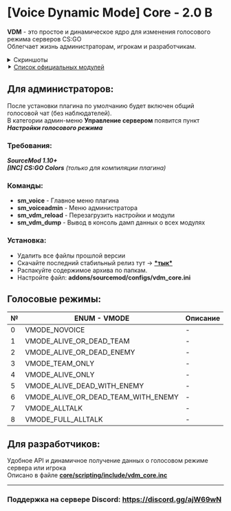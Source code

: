 # [Voice Dynamic Mode] Core - 2.0 B
**VDM** - это простое и динамическое ядро для изменения голосового режима серверов CS:GO  
Облегчает жизнь администраторам, игрокам и разработчикам.

<details><summary>Скриншоты</summary>
<p>
	
</p>
</details>
⯈ <a href="https://github.com/theelsaud/Voice-Dynamic-Mode/tree/v2.0/modules">Список официальных модулей</a>

## Для администраторов:
После установки плагина по умолчанию будет включен общий голосовой чат (без наблюдателей).  
В категории админ-меню **Управление сервером** появится пункт ***Настройки голосового режима***

### Требования:
***SourceMod 1.10+***  
***[INC] CS:GO Colors*** *(только для компиляции плагина)*

### Команды:
- **sm_voice** - Главное меню плагина
- **sm_voiceadmin** - Меню администратора
- **sm_vdm_reload** - Перезагрузить настройки и модули
- **sm_vdm_dump** - Вывод в консоль дамп данных о всех модулях

### Установка:
- Удалить все файлы прошлой версии
- Скачайте последний стабильный релиз тут -> <a href="https://github.com/theelsaud/Voice-Dynamic-Mode/releases">**\*тык\***</a>
- Распакуйте содержимое архива по папкам.
- Настройте файл: **addons/sourcemod/configs/vdm_core.ini**

## Голосовые режимы:
№|ENUM - VMODE|Описание
-|-----|--------
0|VMODE_NOVOICE|-
1|VMODE_ALIVE_OR_DEAD_TEAM|-
2|VMODE_ALIVE_OR_DEAD_ENEMY|-
3|VMODE_TEAM_ONLY|-
4|VMODE_ALIVE_ONLY|-
5|VMODE_ALIVE_DEAD_WITH_ENEMY|-
6|VMODE_ALIVE_OR_DEAD_TEAM_WITH_ENEMY|-
7|VMODE_ALLTALK|-
8|VMODE_FULL_ALLTALK|-

## Для разработчиков:
Удобное API и динамичное получение данных о голосовом режиме сервера или игрока  
Описано в файле <a href="https://github.com/theelsaud/Voice-Dynamic-Mode/blob/master/core/scripting/include/vdm_core.inc">**core/scripting/include/vdm_core.inc**</a>

----------------------------------------------------------------------------------
### Поддержка на сервере Discord: https://discord.gg/ajW69wN
